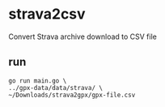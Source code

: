 # strava2csv

Convert Strava archive download to CSV file

## run

```
go run main.go \
../gpx-data/data/strava/ \
~/Downloads/strava2gpx/gpx-file.csv
```
